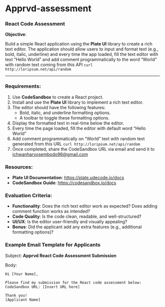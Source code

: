 # Apprvd-assessment

### **React Code Assessment**

**Objective**:

Build a simple React application using the **Plate UI** library to create a rich text editor. The application should allow users to input and format text (e.g., bold, italic, underline) and every time the app loaded, fill the text editor with text “Hello World” and add comment programmatically to the word “World” with random text coming from this API  `curl http://loripsum.net/api/random` 

---

### **Requirements**:

1. Use **CodeSandbox** to create a React project.
2. Install and use the **Plate UI** library to implement a rich text editor.
3. The editor should have the following features:
    - Bold, italic, and underline formatting options.
    - A toolbar to toggle these formatting options.
4. Display the formatted text in real-time below the editor.
5. Every time the page loaded, fill the editor with default word “Hello World”
6. Add comment programmatically on “World” text with random text generated from this URL `curl http://loripsum.net/api/random`
7. Once completed, share the CodeSandbox URL via email and send it to ichwanharyosembodo96@gmail.com

### **Resources**:

- **Plate UI Documentation**: https://plate.udecode.io/docs
- **CodeSandbox Guide**: https://codesandbox.io/docs

### **Evaluation Criteria**:
- **Functionality**: Does the rich text editor work as expected? Does adding comment function works as intended?
- **Code Quality**: Is the code clean, readable, and well-structured?
- **UI/UX**: Is the editor user-friendly and visually appealing?
- **Bonus**: Did the applicant add any extra features (e.g., additional formatting options)?

### **Example Email Template for Applicants**

Subject: **Apprvd React Code Assessment Submission**

Body:

```
Hi [Your Name],

Please find my submission for the React code assessment below:
CodeSandbox URL: [Insert URL here]

Thank you!
[Applicant Name]
```
